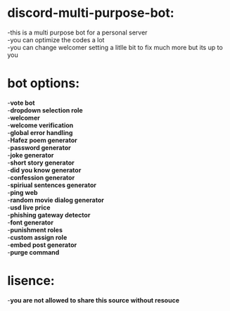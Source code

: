 # discord-multi-purpose-bot:
-this is a multi purpose bot for a personal server\
-you can optimize the codes a lot\
-you can change welcomer setting a litlle bit to fix much more but its up to you

# bot options:
-__vote bot__\
-__dropdown selection role__\
-__welcomer__\
-__welcome verification__\
-__global error handling__\
-__Hafez poem generator__\
-__password generator__\
-__joke generator__\
-__short story generator__\
-__did you know generator__\
-__confession generator__\
-__spiriual sentences generator__\
-__ping web__\
-__random movie dialog generator__\
-__usd live price__\
-__phishing gateway detector__\
-__font generator__\
-__punishment roles__\
-__custom assign role__\
-__embed post generator__\
-__purge command__

# lisence:
-__you are not allowed to share this source without resouce__
